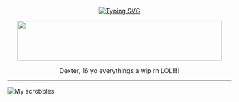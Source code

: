 <p align="center">
<a href="https://git.io/typing-svg"><img src="https://readme-typing-svg.demolab.com?font=times+new+roman&weight=500&size=21&pause=1000&color=882618&background=0D0D0D00&center=true&vCenter=true&width=435&lines=Nightfall+descends+upon+Harvest..." alt="Typing SVG" /></a>
</p>

<p align="center">
  <img width="460" height="90" src="https://github.com/user-attachments/assets/11fadc2d-6506-4f18-9bc8-f6d10d32182a">
</p>

<p align="center">
Dexter, 16 yo
everythings a wip rn LOL!!!!
  
----
</p>

![My scrobbles](https://lastfm-recently-played.vercel.app/api?user=HEYMISERY&count=1)

